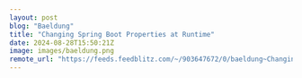 ```yaml
---
layout: post
blog: "Baeldung"
title: "Changing Spring Boot Properties at Runtime"
date: 2024-08-28T15:50:21Z
image: images/baeldung.png
remote_url: "https://feeds.feedblitz.com/~/903647672/0/baeldung~Changing-Spring-Boot-Properties-at-Runtime"
---
```

